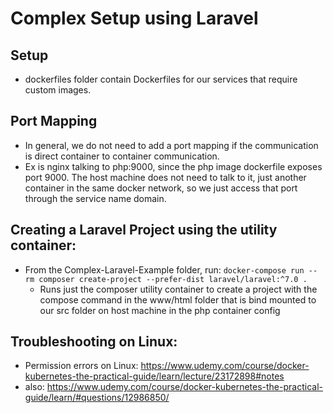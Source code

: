 # Complex Setup using Laravel

## Setup

- dockerfiles folder contain Dockerfiles for our services that require custom images.

## Port Mapping

- In general, we do not need to add a port mapping if the communication is direct container to container communication.
- Ex is nginx talking to php:9000, since the php image dockerfile exposes port 9000. The host machine does not need to talk to it, just another container in the same docker network, so we just access that port through the service name domain.

## Creating a Laravel Project using the utility container:

- From the Complex-Laravel-Example folder, run: `docker-compose run --rm composer create-project --prefer-dist laravel/laravel:^7.0 .`
  - Runs just the composer utility container to create a project with the compose command in the www/html folder that is bind mounted to our src folder on host machine in the php container config

## Troubleshooting on Linux:

- Permission errors on Linux: https://www.udemy.com/course/docker-kubernetes-the-practical-guide/learn/lecture/23172898#notes
- also: https://www.udemy.com/course/docker-kubernetes-the-practical-guide/learn/#questions/12986850/
